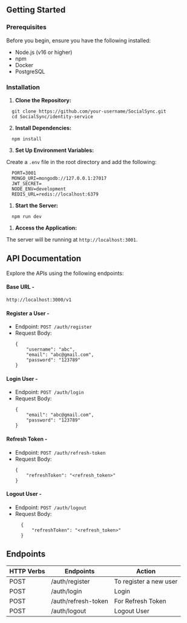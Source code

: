 ## Getting Started

### Prerequisites

Before you begin, ensure you have the following installed:

- Node.js (v16 or higher)
- npm
- Docker
- PostgreSQL

### Installation
1. **Clone the Repository:**
```
  git clone https://github.com/your-username/SocialSync.git
  cd SocialSync/identity-service
```

2. **Install Dependencies:**
```
  npm install
```

3. **Set Up Environment Variables:**

Create a `.env` file in the root directory and add the following:
```
  PORT=3001
  MONGO_URI=mongodb://127.0.0.1:27017
  JWT_SECRET=
  NODE_ENV=development
  REDIS_URL=redis://localhost:6379
```

1. **Start the Server:**
```
  npm run dev
```

1. **Access the Application:**

The server will be running at `http://localhost:3001`.

## API Documentation

Explore the APIs using the following endpoints:

#### Base URL - 
  ```
  http://localhost:3000/v1
  ```
#### Register a User -
- Endpoint: `POST /auth/register`
- Request Body:
  ```
  {
      "username": "abc",
      "email": "abc@gmail.com",
      "password": "123789"
  }
  ```

#### Login User -
- Endpoint: `POST /auth/login`
- Request Body:
  ```
  {
      "email": "abc@gmail.com",
      "password": "123789"
  }
  ```

#### Refresh Token -
- Endpoint: `POST /auth/refresh-token`
- Request Body:
  ```
  {
      "refreshToken": "<refresh_token>"
  }
  ```

#### Logout User -
- Endpoint: `POST /auth/logout`
- Request Body:
  ```
    {
        "refreshToken": "<refresh_token>"
    }
  ```

## Endpoints

| HTTP Verbs | Endpoints           | Action                 |
| ---------- | ------------------- | ---------------------- |
| POST       | /auth/register      | To register a new user |
| POST       | /auth/login         | Login                  |
| POST       | /auth/refresh-token | For Refresh Token      |
| POST       | /auth/logout        | Logout User            |
